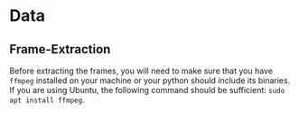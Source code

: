 # Data

## Frame-Extraction

Before extracting the frames, you will need to make sure that you have `ffmpeg` installed on your machine or your 
python should include its binaries. If you are using Ubuntu, the following command should be sufficient: 
`sudo apt install ffmpeg`.
